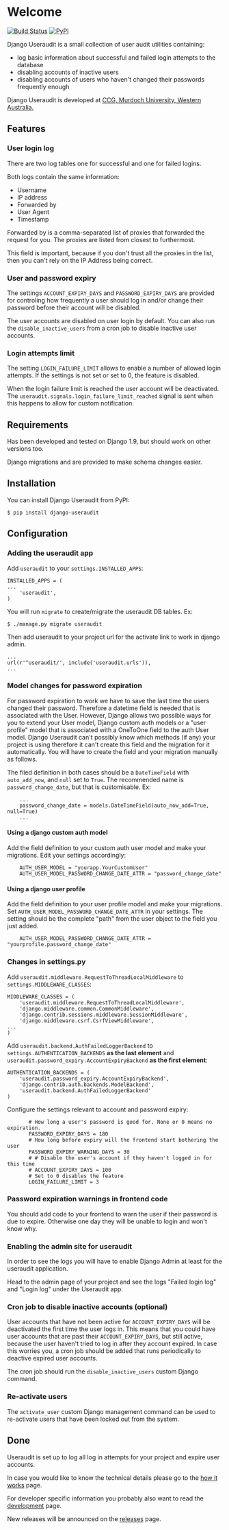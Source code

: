 # Welcome

[![Build Status](https://travis-ci.org/muccg/django-useraudit.svg)](https://travis-ci.org/muccg/django-useraudit) [![PyPI](https://badge.fury.io/py/django-useraudit.svg)](https://pypi.python.org/pypi/django-useraudit)

Django Useraudit is a small collection of user audit utilities containing:

* log basic information about successful and failed login attempts to the database
* disabling accounts of inactive users
* disabling accounts of users who haven't changed their passwords frequently enough

Django Useraudit is developed at [CCG, Murdoch University, Western Australia.](https://ccg.murdoch.edu.au/ "CCG Website")


## Features

### User login log

There are two log tables one for successful and one for failed logins.

Both logs contain the same information:

* Username
* IP address
* Forwarded by
* User Agent
* Timestamp

Forwarded by is a comma-separated list of proxies that forwarded the
request for you. The proxies are listed from closest to furthermost.

This field is important, because if you don't trust all the proxies in
the list, then you can't rely on the IP Address being correct.

### User and password expiry

The settings `ACCOUNT_EXPIRY_DAYS` and `PASSWORD_EXPIRY_DAYS` are provided for
controling how frequently a user should log in and/or change their password before
their account will be disabled.

The user accounts are disabled on user login by default.
You can also run the `disable_inactive_users` from a cron job to disable inactive
user accounts.

### Login attempts limit

The setting `LOGIN_FAILURE_LIMIT` allows to enable a number of allowed login attempts.
If the settings is not set or set to 0, the feature is disabled.

When the login failure limit is reached the user account will be deactivated.
The `useraudit.signals.login_failure_limit_reached` signal is sent when this happens to allow
for custom notification.

## Requirements

Has been developed and tested on Django 1.9, but should work on other
versions too.

Django migrations and are provided to make schema changes easier.

## Installation

You can install Django Useraudit from PyPI:

```
$ pip install django-useraudit
```

## Configuration

### Adding the useraudit app

Add `useraudit` to your `settings.INSTALLED_APPS`:

```
INSTALLED_APPS = (
...
    'useraudit',
)
```

You will run `migrate` to create/migrate the useraudit DB tables. Ex:

```
$ ./manage.py migrate useraudit
```
Then add useraudit to your project url for the activate link to work in django admin.

```
...
url(r'^useraudit/', include('useraudit.urls')),
...
```


### Model changes for password expiration

For password expiration to work we have to save the last time the users changed their password.
Therefore a datetime field is needed that is associated with the User.
However, Django allows two possible ways for you to extend your User model, Django custom auth
models or a "user profile" model that is associated with a OneToOne field to the auth User model.
Django Useraudit can't possibly know which methods (if any) your project is using therefore it can't
create this field and the migration for it automatically.
You will have to create the field and your migration manually as follows.

The filed definition in both cases should be a `DateTimeField` with `auto_add_now`, and `null` set to `True`.
The recommended name is `password_change_date`, but that is customisable.
Ex:

```
    ...
    password_change_date = models.DateTimeField(auto_now_add=True, null=True)
    ...
```

#### Using a django custom auth model

Add the field definition to your custom auth user model and make your migrations.
Edit your settings accordingly:

```
    AUTH_USER_MODEL = "yourapp.YourCustomUser"
    AUTH_USER_MODEL_PASSWORD_CHANGE_DATE_ATTR = "password_change_date"
```

#### Using a django user profile

Add the field definition to your user profile model and make your migrations.
Set `AUTH_USER_MODEL_PASSWORD_CHANGE_DATE_ATTR` in your settings. The setting should be the complete "path"
from the user object to the field you just added.

```
    AUTH_USER_MODEL_PASSWORD_CHANGE_DATE_ATTR = "yourprofile.password_change_date"
```

### Changes in settings.py

Add `useraudit.middleware.RequestToThreadLocalMiddleware` to
`settings.MIDDLEWARE_CLASSES`:

```
MIDDLEWARE_CLASSES = (
    'useraudit.middleware.RequestToThreadLocalMiddleware',
    'django.middleware.common.CommonMiddleware',
    'django.contrib.sessions.middleware.SessionMiddleware',
    'django.middleware.csrf.CsrfViewMiddleware',
...
)
```

Add `useraudit.backend.AuthFailedLoggerBackend` to
`settings.AUTHENTICATION_BACKENDS` **as the last element** and
`useraudit.password_expiry.AccountExpiryBackend` **as the first element**:

```
AUTHENTICATION_BACKENDS = (
    'useraudit.password_expiry.AccountExpiryBackend',
    'django.contrib.auth.backends.ModelBackend',
    'useraudit.backend.AuthFailedLoggerBackend'
)
```

Configure the settings relevant to account and password expiry:

```
       # How long a user's password is good for. None or 0 means no expiration.
       PASSWORD_EXPIRY_DAYS = 180
       # How long before expiry will the frontend start bothering the user
       PASSWORD_EXPIRY_WARNING_DAYS = 30
       # # Disable the user's account if they haven't logged in for this time
       # ACCOUNT_EXPIRY_DAYS = 100
       # Set to 0 disables the feature
       LOGIN_FAILURE_LIMIT = 3
```

### Password expiration warnings in frontend code

You should add code to your frontend to warn the user if their password is due to expire.
Otherwise one day they will be unable to login and won't know why.


### Enabling the admin site for useraudit

In order to see the logs you will have to enable Django Admin at least
for the useraudit application.

Head to the admin page of your project and see the logs "Failed login
log" and "Login log" under the Useraudit app.

### Cron job to disable inactive accounts (optional)

User accounts that have not been active for `ACCOUNT_EXPIRY_DAYS` will be deactivated the first time the
user logs in. This means that you could have user accounts that are past their `ACCOUNT_EXPIRY_DAYS`, but still
active, because the user haven't tried to log in after they account expired.
In case this worries you, a cron job should be added that runs periodically to deactive expired user accounts.

The cron job should run the `disable_inactive_users` custom Django command.

### Re-activate users

The `activate_user` custom Django management command can be used to re-activate users that have been locked out from the system.

## Done

Useraudit is set up to log all log in attempts for your project and expire user accounts.

In case you would like to know the technical details please go to the
[how it works](https://github.com/muccg/django-useraudit/wiki/How-it-works)
page.

For developer specific information you probably also want to read the
[development](https://github.com/muccg/django-useraudit/wiki/Development)
page.

New releases will be announced on the
[releases](https://github.com/muccg/django-useraudit/wiki/Releases)
page.
